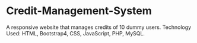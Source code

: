 # Credit-Management-System
A responsive website that manages credits of 10 dummy users. Technology Used: HTML, Bootstrap4, CSS, JavaScript, PHP, MySQL.
